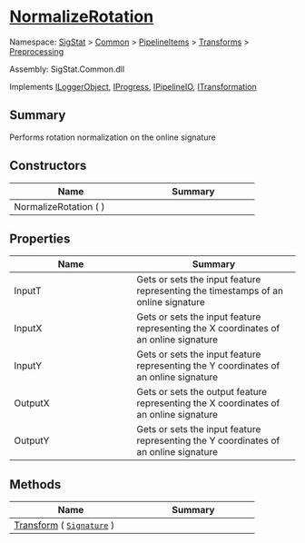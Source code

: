 # [NormalizeRotation](./NormalizeRotation.md)

Namespace: [SigStat]() > [Common](./../../../README.md) > [PipelineItems]() > [Transforms]() > [Preprocessing](./README.md)

Assembly: SigStat.Common.dll

Implements [ILoggerObject](./../../../ILoggerObject.md), [IProgress](./../../../Helpers/IProgress.md), [IPipelineIO](./../../../Pipeline/IPipelineIO.md), [ITransformation](./../../../ITransformation.md)

## Summary
Performs rotation normalization on the online signature

## Constructors

| Name | Summary | 
| --- | --- | 
| NormalizeRotation (  )<div style="width: 200px">| <div style="width: 200px">| <br>


## Properties

| Name | Summary | 
| --- | --- | 
| InputT<div style="width: 200px">| Gets or sets the input feature representing the timestamps of an online signature<div style="width: 200px">| <br>
| InputX<div style="width: 200px">| Gets or sets the input feature representing the X coordinates of an online signature<div style="width: 200px">| <br>
| InputY<div style="width: 200px">| Gets or sets the input feature representing the Y coordinates of an online signature<div style="width: 200px">| <br>
| OutputX<div style="width: 200px">| Gets or sets the output feature representing the X coordinates of an online signature<div style="width: 200px">| <br>
| OutputY<div style="width: 200px">| Gets or sets the input feature representing the Y coordinates of an online signature<div style="width: 200px">| <br>


## Methods

| Name | Summary | 
| --- | --- | 
| [Transform](./Methods/NormalizeRotation-100663777.md) ( [`Signature`](./../../../Signature.md) )<div style="width: 200px">| <div style="width: 200px">| <br>


